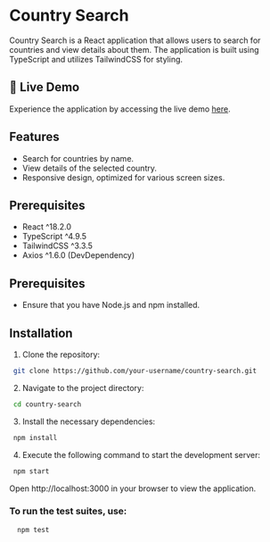 # Country Search

Country Search is a React application that allows users to search for countries and view details about them.
The application is built using TypeScript and utilizes TailwindCSS for styling.

## :rocket: Live Demo

Experience the application by accessing the live demo [here](https://6n7p6m-3000.csb.app/).

## Features

- Search for countries by name.
- View details of the selected country.
- Responsive design, optimized for various screen sizes.

## Prerequisites

- React ^18.2.0
- TypeScript ^4.9.5
- TailwindCSS ^3.3.5
- Axios ^1.6.0 (DevDependency)

## Prerequisites

- Ensure that you have Node.js and npm installed.

## Installation

1. Clone the repository:

```sh
 git clone https://github.com/your-username/country-search.git
```

2. Navigate to the project directory:

```sh
 cd country-search
```

3. Install the necessary dependencies:

```sh
 npm install
```

4. Execute the following command to start the development server:

```sh
 npm start
```

Open http://localhost:3000 in your browser to view the application.

### To run the test suites, use:

```sh
  npm test
```
